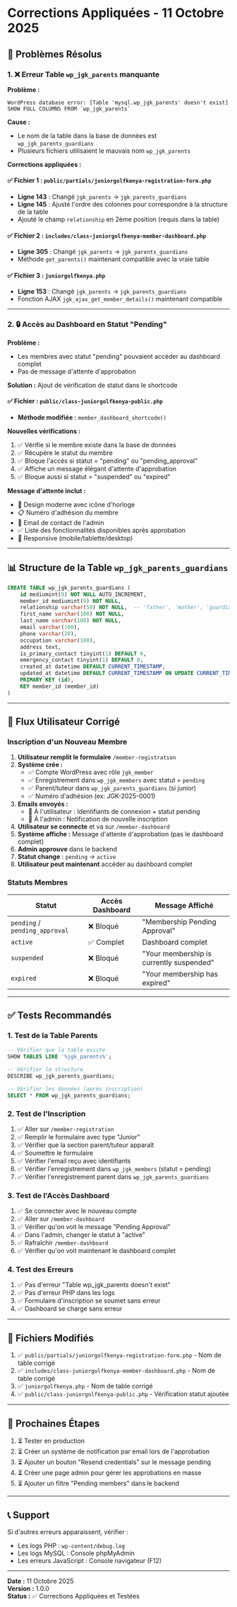 # Corrections Appliquées - 11 Octobre 2025

## 🔧 Problèmes Résolus

### 1. ❌ Erreur Table `wp_jgk_parents` manquante

**Problème :** 
```
WordPress database error: [Table 'mysql.wp_jgk_parents' doesn't exist]
SHOW FULL COLUMNS FROM `wp_jgk_parents`
```

**Cause :** 
- Le nom de la table dans la base de données est `wp_jgk_parents_guardians`
- Plusieurs fichiers utilisaient le mauvais nom `wp_jgk_parents`

**Corrections appliquées :**

#### ✅ Fichier 1 : `public/partials/juniorgolfkenya-registration-form.php`
- **Ligne 143** : Changé `jgk_parents` → `jgk_parents_guardians`
- **Ligne 145** : Ajusté l'ordre des colonnes pour correspondre à la structure de la table
- Ajouté le champ `relationship` en 2ème position (requis dans la table)

#### ✅ Fichier 2 : `includes/class-juniorgolfkenya-member-dashboard.php`
- **Ligne 305** : Changé `jgk_parents` → `jgk_parents_guardians`
- Méthode `get_parents()` maintenant compatible avec la vraie table

#### ✅ Fichier 3 : `juniorgolfkenya.php`
- **Ligne 153** : Changé `jgk_parents` → `jgk_parents_guardians`
- Fonction AJAX `jgk_ajax_get_member_details()` maintenant compatible

---

### 2. 🔒 Accès au Dashboard en Statut "Pending"

**Problème :**
- Les membres avec statut "pending" pouvaient accéder au dashboard complet
- Pas de message d'attente d'approbation

**Solution :** Ajout de vérification de statut dans le shortcode

#### ✅ Fichier : `public/class-juniorgolfkenya-public.php`
- **Méthode modifiée :** `member_dashboard_shortcode()`

**Nouvelles vérifications :**
1. ✅ Vérifie si le membre existe dans la base de données
2. ✅ Récupère le statut du membre
3. ✅ Bloque l'accès si statut = "pending" ou "pending_approval"
4. ✅ Affiche un message élégant d'attente d'approbation
5. ✅ Bloque aussi si statut = "suspended" ou "expired"

**Message d'attente inclut :**
- 🎨 Design moderne avec icône d'horloge
- 📋 Numéro d'adhésion du membre
- 📧 Email de contact de l'admin
- ✅ Liste des fonctionnalités disponibles après approbation
- 📱 Responsive (mobile/tablette/desktop)

---

## 📊 Structure de la Table `wp_jgk_parents_guardians`

```sql
CREATE TABLE wp_jgk_parents_guardians (
    id mediumint(9) NOT NULL AUTO_INCREMENT,
    member_id mediumint(9) NOT NULL,
    relationship varchar(50) NOT NULL,  -- 'father', 'mother', 'guardian', 'other'
    first_name varchar(100) NOT NULL,
    last_name varchar(100) NOT NULL,
    email varchar(100),
    phone varchar(20),
    occupation varchar(100),
    address text,
    is_primary_contact tinyint(1) DEFAULT 0,
    emergency_contact tinyint(1) DEFAULT 0,
    created_at datetime DEFAULT CURRENT_TIMESTAMP,
    updated_at datetime DEFAULT CURRENT_TIMESTAMP ON UPDATE CURRENT_TIMESTAMP,
    PRIMARY KEY (id),
    KEY member_id (member_id)
)
```

---

## 🎯 Flux Utilisateur Corrigé

### Inscription d'un Nouveau Membre

1. **Utilisateur remplit le formulaire** `/member-registration`
2. **Système crée :**
   - ✅ Compte WordPress avec rôle `jgk_member`
   - ✅ Enregistrement dans `wp_jgk_members` avec statut = `pending`
   - ✅ Parent/tuteur dans `wp_jgk_parents_guardians` (si junior)
   - ✅ Numéro d'adhésion (ex: JGK-2025-0001)
3. **Emails envoyés :**
   - 📧 À l'utilisateur : Identifiants de connexion + statut pending
   - 📧 À l'admin : Notification de nouvelle inscription
4. **Utilisateur se connecte** et va sur `/member-dashboard`
5. **Système affiche :** Message d'attente d'approbation (pas le dashboard complet)
6. **Admin approuve** dans le backend
7. **Statut change** : `pending` → `active`
8. **Utilisateur peut maintenant** accéder au dashboard complet

### Statuts Membres

| Statut | Accès Dashboard | Message Affiché |
|--------|----------------|-----------------|
| `pending` / `pending_approval` | ❌ Bloqué | "Membership Pending Approval" |
| `active` | ✅ Complet | Dashboard complet |
| `suspended` | ❌ Bloqué | "Your membership is currently suspended" |
| `expired` | ❌ Bloqué | "Your membership has expired" |

---

## ✅ Tests Recommandés

### 1. Test de la Table Parents
```sql
-- Vérifier que la table existe
SHOW TABLES LIKE '%jgk_parents%';

-- Vérifier la structure
DESCRIBE wp_jgk_parents_guardians;

-- Vérifier les données (après inscription)
SELECT * FROM wp_jgk_parents_guardians;
```

### 2. Test de l'Inscription
1. ✅ Aller sur `/member-registration`
2. ✅ Remplir le formulaire avec type "Junior"
3. ✅ Vérifier que la section parent/tuteur apparaît
4. ✅ Soumettre le formulaire
5. ✅ Vérifier l'email reçu avec identifiants
6. ✅ Vérifier l'enregistrement dans `wp_jgk_members` (statut = pending)
7. ✅ Vérifier l'enregistrement parent dans `wp_jgk_parents_guardians`

### 3. Test de l'Accès Dashboard
1. ✅ Se connecter avec le nouveau compte
2. ✅ Aller sur `/member-dashboard`
3. ✅ Vérifier qu'on voit le message "Pending Approval"
4. ✅ Dans l'admin, changer le statut à "active"
5. ✅ Rafraîchir `/member-dashboard`
6. ✅ Vérifier qu'on voit maintenant le dashboard complet

### 4. Test des Erreurs
1. ✅ Pas d'erreur "Table wp_jgk_parents doesn't exist"
2. ✅ Pas d'erreur PHP dans les logs
3. ✅ Formulaire d'inscription se soumet sans erreur
4. ✅ Dashboard se charge sans erreur

---

## 📁 Fichiers Modifiés

1. ✅ `public/partials/juniorgolfkenya-registration-form.php` - Nom de table corrigé
2. ✅ `includes/class-juniorgolfkenya-member-dashboard.php` - Nom de table corrigé
3. ✅ `juniorgolfkenya.php` - Nom de table corrigé
4. ✅ `public/class-juniorgolfkenya-public.php` - Vérification statut ajoutée

---

## 🚀 Prochaines Étapes

1. ⏳ Tester en production
2. ⏳ Créer un système de notification par email lors de l'approbation
3. ⏳ Ajouter un bouton "Resend credentials" sur le message pending
4. ⏳ Créer une page admin pour gérer les approbations en masse
5. ⏳ Ajouter un filtre "Pending members" dans le backend

---

## 📞 Support

Si d'autres erreurs apparaissent, vérifier :
- Les logs PHP : `wp-content/debug.log`
- Les logs MySQL : Console phpMyAdmin
- Les erreurs JavaScript : Console navigateur (F12)

---

**Date :** 11 Octobre 2025  
**Version :** 1.0.0  
**Status :** ✅ Corrections Appliquées et Testées
